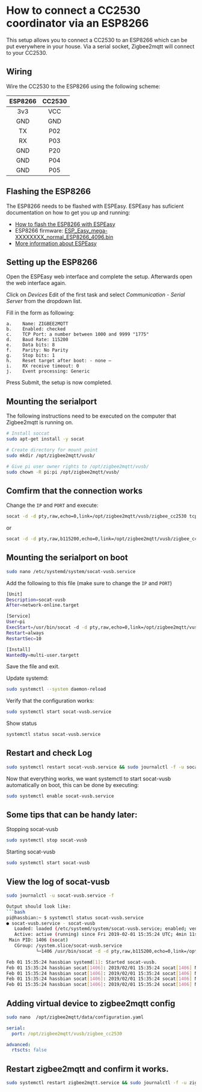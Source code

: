 ---
---
# How to connect a CC2530 coordinator via an ESP8266
This setup allows you to connect a CC2530 to an ESP8266 which can be put everywhere in your house. Via a serial socket, Zigbee2mqtt will connect to your CC2530.

## Wiring
Wire the CC2530 to the ESP8266 using the following scheme:

| ESP8266 | CC2530 |
| :------------: |:---------------:|
| 3v3     | VCC |
| GND     | GND |
| TX      | P02 |
| RX      | P03 |
| GND     | P20 |
| GND     | P04 |
| GND     | P05 |

## Flashing the ESP8266
The ESP8266 needs to be flashed with ESPEasy. ESPEasy has suficient documentation on how to get you up and running:
- [How to flash the ESP8266 with ESPEasy](https://www.letscontrolit.com/wiki/index.php?title=Tutorial_ESPEasy_Firmware_Upload)
- ESP8266 firmware: [ESP_Easy_mega-XXXXXXXX_normal_ESP8266_4096.bin](https://github.com/letscontrolit/ESPEasy/releases)
- [More information about ESPEasy](https://www.letscontrolit.com/wiki/index.php/ESPEasy#Introduction)

## Setting up the ESP8266
Open the ESPEasy web interface and complete the setup. Afterwards open the web interface again.

Click on *Devices* Edit of the first task and select *Communication - Serial Server* from the dropdown list.

Fill in the form as following:
```
a.    Name: ZIGBEE2MQTT
b.    Enabled: checked
c.    TCP Port: a number between 1000 and 9999 "1775"
d.    Baud Rate: 115200
e.    Data bits: 8
f.    Parity: No Parity
g.    Stop bits: 1
h.    Reset target after boot: - none –
i.    RX receive timeout: 0
j.    Event processing: Generic
```

Press Submit, the setup is now completed.

## Mounting the serialport
The following instructions need to be executed on the computer that Zigbee2mqtt is running on.

```bash
# Install soccat
sudo apt-get install -y socat

# Create directory for mount point
sudo mkdir /opt/zigbee2mqtt/vusb/

# Give pi user owner rights to /opt/zigbee2mqtt/vusb/
sudo chown -R pi:pi /opt/zigbee2mqtt/vusb/
```

## Comfirm that the connection works
Change the `IP` and `PORT` and execute:

```bash
socat -d -d pty,raw,echo=0,link=/opt/zigbee2mqtt/vusb/zigbee_cc2530 tcp-connect:IP:PORT
```
or

```bash
socat -d -d pty,raw,b115200,echo=0,link=/opt/zigbee2mqtt/vusb/zigbee_cc2530 tcp:127.0.0.1:1775
```

## Mounting the serialport on boot
```bash
sudo nano /etc/systemd/system/socat-vusb.service
```

Add the following to this file (make sure to change the `IP` and `PORT`)

```bash
[Unit]
Description=socat-vusb
After=network-online.target

[Service]
User=pi
ExecStart=/usr/bin/socat -d -d pty,raw,echo=0,link=/opt/zigbee2mqtt/vusb/zigbee_cc2530 tcp:IP:PORT,reuseaddr
Restart=always
RestartSec=10

[Install]
WantedBy=multi-user.targett
```
Save the file and exit.

Update systemd:

```bash
sudo systemctl --system daemon-reload
```

Verify that the configuration works:
```bash
sudo systemctl start socat-vusb.service
 ```

Show status
```bash
systemctl status socat-vusb.service
```

## Restart and check Log
```bash
sudo systemctl restart socat-vusb.service && sudo journalctl -f -u socat-vusb.service
```

Now that everything works, we want systemctl to start socat-vusb automatically on boot, this can be done by executing:

```bash
sudo systemctl enable socat-vusb.service
```

## Some tips that can be handy later:
Stopping socat-vusb
```bash
sudo systemctl stop socat-vusb
```

Starting socat-vusb
```bash
sudo systemctl start socat-vusb
```

## View the log of socat-vusb
```bash
sudo journalctl -u socat-vusb.service -f

Output should look like:
```bash
pi@hassbian:~ $ systemctl status socat-vusb.service
● socat-vusb.service - socat-vusb
   Loaded: loaded (/etc/systemd/system/socat-vusb.service; enabled; vendor preset: enabled)
   Active: active (running) since Fri 2019-02-01 15:35:24 UTC; 4min 11s ago
 Main PID: 1406 (socat)
   CGroup: /system.slice/socat-vusb.service
           └─1406 /usr/bin/socat -d -d pty,raw,b115200,echo=0,link=/opt/zigbee2mqtt/vusb/zigbee_cc2530 tcp:127.0.0.1:1775,reuseaddr

Feb 01 15:35:24 hassbian systemd[1]: Started socat-vusb.
Feb 01 15:35:24 hassbian socat[1406]: 2019/02/01 15:35:24 socat[1406] N PTY is /dev/pts/3
Feb 01 15:35:24 hassbian socat[1406]: 2019/02/01 15:35:24 socat[1406] N opening connection to AF=2 127.0.0.1:1775
Feb 01 15:35:24 hassbian socat[1406]: 2019/02/01 15:35:24 socat[1406] N successfully connected from local address AF=2 127.0.0.1:47512
Feb 01 15:35:24 hassbian socat[1406]: 2019/02/01 15:35:24 socat[1406] N starting data transfer loop with FDs [5,5] and [7,7]
```

## Adding virtual device to zigbee2mqtt config
```bash
sudo nano  /opt/zigbee2mqtt/data/configuration.yaml
```

```yaml
serial:
  port: /opt/zigbee2mqtt/vusb/zigbee_cc2530

advanced:
  rtscts: false
```

## Restart zigbee2mqtt and confirm it works.
```bash
sudo systemctl restart zigbee2mqtt.service && sudo journalctl -f -u zigbee2mqtt.service
```
